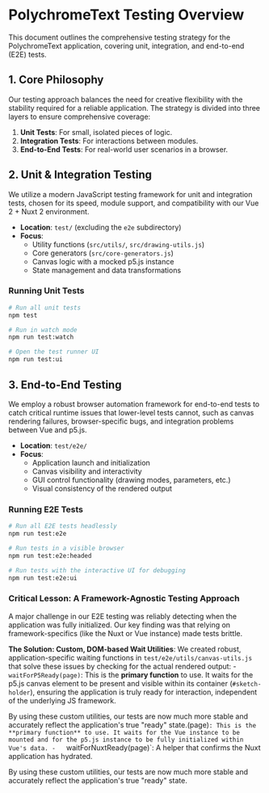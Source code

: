 # PolychromeText Testing Overview

This document outlines the comprehensive testing strategy for the PolychromeText application, covering unit, integration, and end-to-end (E2E) tests.

## 1. Core Philosophy

Our testing approach balances the need for creative flexibility with the stability required for a reliable application. The strategy is divided into three layers to ensure comprehensive coverage:

1.  **Unit Tests**: For small, isolated pieces of logic.
2.  **Integration Tests**: For interactions between modules.
3.  **End-to-End Tests**: For real-world user scenarios in a browser.

## 2. Unit & Integration Testing

We utilize a modern JavaScript testing framework for unit and integration tests, chosen for its speed, module support, and compatibility with our Vue 2 + Nuxt 2 environment.

-   **Location**: `test/` (excluding the `e2e` subdirectory)
-   **Focus**:
    -   Utility functions (`src/utils/`, `src/drawing-utils.js`)
    -   Core generators (`src/core-generators.js`)
    -   Canvas logic with a mocked p5.js instance
    -   State management and data transformations

### Running Unit Tests

```bash
# Run all unit tests
npm test

# Run in watch mode
npm run test:watch

# Open the test runner UI
npm run test:ui
```

## 3. End-to-End Testing

We employ a robust browser automation framework for end-to-end tests to catch critical runtime issues that lower-level tests cannot, such as canvas rendering failures, browser-specific bugs, and integration problems between Vue and p5.js.

-   **Location**: `test/e2e/`
-   **Focus**:
    -   Application launch and initialization
    -   Canvas visibility and interactivity
    -   GUI control functionality (drawing modes, parameters, etc.)
    -   Visual consistency of the rendered output

### Running E2E Tests

```bash
# Run all E2E tests headlessly
npm run test:e2e

# Run tests in a visible browser
npm run test:e2e:headed

# Run tests with the interactive UI for debugging
npm run test:e2e:ui
```

### **Critical Lesson: A Framework-Agnostic Testing Approach**

A major challenge in our E2E testing was reliably detecting when the application was fully initialized. Our key finding was that relying on framework-specifics (like the Nuxt or Vue instance) made tests brittle.

**The Solution: Custom, DOM-based Wait Utilities**: We created robust, application-specific waiting functions in `test/e2e/utils/canvas-utils.js` that solve these issues by checking for the actual rendered output:
    -   `waitForP5Ready(page)`: This is the **primary function** to use. It waits for the p5.js canvas element to be present and visible within its container (`#sketch-holder`), ensuring the application is truly ready for interaction, independent of the underlying JS framework.

By using these custom utilities, our tests are now much more stable and accurately reflect the application's true "ready" state.(page)`: This is the **primary function** to use. It waits for the Vue instance to be mounted and for the p5.js instance to be fully initialized within Vue's data.
    -   `waitForNuxtReady(page)`: A helper that confirms the Nuxt application has hydrated.

By using these custom utilities, our tests are now much more stable and accurately reflect the application's true "ready" state.